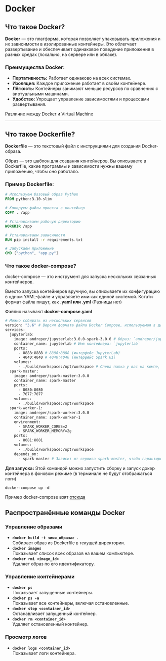# Docker

## Что такое Docker?

**Docker** — это платформа, которая позволяет упаковывать приложения и их зависимости в изолированные контейнеры. Это облегчает развертывание и обеспечивает одинаковое поведение приложения в разных средах (локально, на сервере или в облаке).

### Преимущества Docker:
- **Портативность:** Работает одинаково на всех системах.
- **Изоляция:** Каждое приложение работает в своём контейнере.
- **Лёгкость:** Контейнеры занимают меньше ресурсов по сравнению с виртуальными машинами.
- **Удобство:** Упрощает управление зависимостями и процессами развертывания.

[Различие между Docker и Virtual Machine](VM/README.md)

---

## Что такое Dockerfile?

**Dockerfile** — это текстовый файл с инструкциями для создания Docker-образа. 

Образ — это шаблон для создания контейнеров. Вы описываете в Dockerfile, какие программы и зависимости нужны вашему приложению, чтобы оно работало.

### Пример Dockerfile:
```Dockerfile
# Используем базовый образ Python
FROM python:3.10-slim

# Копируем файлы проекта в контейнер
COPY . /app

# Устанавливаем рабочую директорию
WORKDIR /app

# Устанавливаем зависимости
RUN pip install -r requirements.txt

# Запускаем приложение
CMD ["python", "app.py"]
```


### Что такое docker-compose?

docker-compose — это инструмент для запуска нескольких связанных контейнеров.

Вместо запуска контейнеров вручную, вы описываете их конфигурацию в одном YAML-файле и управляете ими как единой системой. Кстати формат файла пишут, как **.yaml или .yml** (Разницы нет)

Файлик называют **docker-compose.yaml**

```Dockerfile
# Можно собирать из нескольких сервисов
version: "3.6" # Версия формата файла Docker Compose, используемая в данном случае, — `3.6`.
services:
  jupyterlab:
    image: andreper/jupyterlab:3.0.0-spark-3.0.0 # Образ: `andreper/jupyterlab:3.0.0-spark-3.0.0`
    container_name: jupyterlab # Имя контейнера: `jupyterlab`
    ports:
      - 8888:8888 # 8888:8888 (интерфейс JupyterLab)
      - 4040:4040 # 4040:4040 (интерфейс Spark UI)
    volumes:
      - ./build/workspace:/opt/workspace # Слева папка у вас на компе, а справа папка внутри контейнера. Все, что положишь в папку workspace, будет автоматически и внутри контейнера!
  spark-master:
    image: andreper/spark-master:3.0.0
    container_name: spark-master
    ports:
      - 8080:8080
      - 7077:7077
    volumes:
      - ./build/workspace:/opt/workspace
  spark-worker-1:
    image: andreper/spark-worker:3.0.0
    container_name: spark-worker-1
    environment:
      - SPARK_WORKER_CORES=2
      - SPARK_WORKER_MEMORY=2g
    ports:
      - 8081:8081
    volumes:
      - ./build/workspace:/opt/workspace
    depends_on:
      - spark-master # Зависит от сервиса spark-master, чтобы гарантировать его запуск после мастера.

```

**Для запуска:**
Этой командой можно запустить сборку и запуск докер контейнера в фоновом режиме (в терминале не будут отображаться логи)
```Dockerfile
docker-compose up -d
```

Пример docker-compose взят [отсюда](https://github.com/halltape/HalltapeSparkCluster)


## Распространённые команды Docker

### Управление образами
- **`docker build -t <имя_образа> .`**  
  Собирает образ из Dockerfile в текущей директории.
- **`docker images`**  
  Показывает список всех образов на вашем компьютере.
- **`docker rmi <image_id>`**  
  Удаляет образ по его идентификатору.

### Управление контейнерами
- **`docker ps`**  
  Показывает запущенные контейнеры.
- **`docker ps -a`**  
  Показывает все контейнеры, включая остановленные.
- **`docker stop <container_id>`**  
  Останавливает запущенный контейнер.
- **`docker rm <container_id>`**  
  Удаляет остановленный контейнер.

### Просмотр логов
- **`docker logs <container_id>`**  
  Показывает логи контейнера.